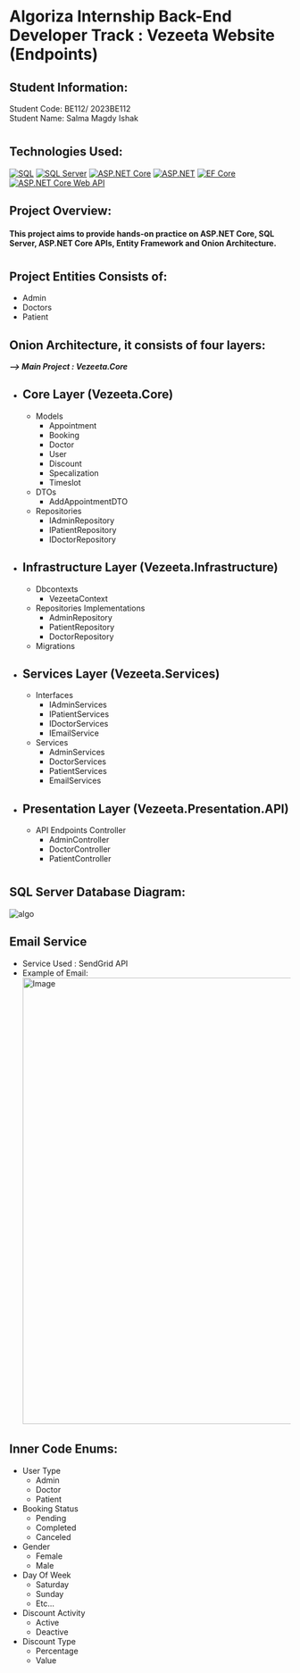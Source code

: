 # Algoriza Internship Back-End Developer Track : Vezeeta Website (Endpoints)
## Student Information:
 Student Code: BE112/ 2023BE112
 <br>
 Student Name: Salma Magdy Ishak
 # 
 ## Technologies Used: 
[![SQL](https://img.shields.io/badge/SQL-Used-orange)](https://www.microsoft.com/en-us/sql-server)
[![SQL Server](https://img.shields.io/badge/SQL%20Server-Used-blue)](https://www.microsoft.com/en-us/sql-server)
[![ASP.NET Core](https://img.shields.io/badge/ASP.NET%20Core-Used-green)](https://dotnet.microsoft.com/apps/aspnet)
[![ASP.NET](https://img.shields.io/badge/ASP.NET-Used-blueviolet)](https://dotnet.microsoft.com/apps/aspnet)
[![EF Core](https://img.shields.io/badge/EF%20Core-Used-success)](https://docs.microsoft.com/en-us/ef/core/)
[![ASP.NET Core Web API](https://img.shields.io/badge/ASP.NET%20Core%20Web%20API-Used-yellow)](https://docs.microsoft.com/en-us/aspnet/core/web-api/)

 ## Project Overview:
#### This project aims to provide hands-on practice on ASP.NET Core, SQL Server, ASP.NET Core APIs, Entity Framework and Onion Architecture.
#
## Project Entities Consists of: 
- Admin
- Doctors
- Patient
## Onion Architecture, it consists of four layers:
<b> <i> --> Main Project : Vezeeta.Core </b> </i>
- Core Layer (Vezeeta.Core)
  --
  - Models
    - Appointment
    - Booking
    - Doctor
    - User
    - Discount
    - Specalization
    - Timeslot
  - DTOs
    - AddAppointmentDTO
  - Repositories
    - IAdminRepository
    - IPatientRepository
    - IDoctorRepository
  
- Infrastructure Layer (Vezeeta.Infrastructure)
  --
  - Dbcontexts
    - VezeetaContext
  - Repositories Implementations
    - AdminRepository
    - PatientRepository
    - DoctorRepository
  - Migrations
- Services Layer (Vezeeta.Services)
  --
  - Interfaces
    - IAdminServices
    - IPatientServices
    - IDoctorServices
    - IEmailService
  - Services
    - AdminServices
    - DoctorServices
    - PatientServices
    - EmailServices
- Presentation Layer (Vezeeta.Presentation.API)
  --
  - API Endpoints Controller
    - AdminController
    - DoctorController
    - PatientController
#
## SQL Server Database Diagram: 
![algo](https://github.com/Salmaishak/algoriza-internship-BE112/assets/96662980/f38796cd-343f-47c3-a1c9-99538284e009)
## Email Service 
- Service Used : SendGrid API
- Example of Email: <br>
<img src="https://github.com/Salmaishak/algoriza-internship-BE112/assets/96662980/e071787f-76d7-4a3d-9845-1a591fd323af" alt="Image" width="800"></img>
## Inner Code Enums: 
- User Type
  - Admin
  - Doctor
  - Patient
- Booking Status
  - Pending
  - Completed
  - Canceled
- Gender
  - Female
  - Male
- Day Of Week
  - Saturday
  - Sunday
  - Etc...
- Discount Activity
  - Active
  - Deactive
- Discount Type
  - Percentage
  - Value

 
